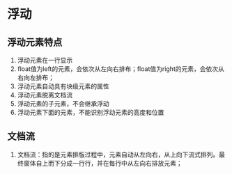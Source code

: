 # 浮动
## 浮动元素特点
1. 浮动元素在一行显示
2. float值为left的元素，会依次从左向右排布；float值为right的元素，会依次从右向左排布；
3. 浮动元素自动具有块级元素的属性
4. 浮动元素脱离文档流
5. 浮动元素的子元素，不会继承浮动
6. 浮动元素下面的元素，不能识别浮动元素的高度和位置

## 文档流
1. 文档流：指的是元素排版过程中，元素自动从左向右，从上向下流式排列。最终窗体自上而下分成一行行，并在每行中从左向右排放元素；




